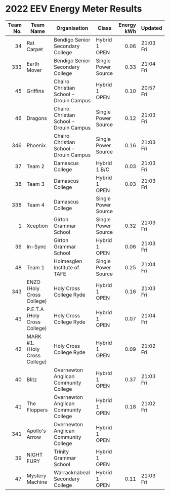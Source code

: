 # 2022 EEV Energy Meter Results
|Team No.|Team Name|Organisation|Class|Energy kWh|Updated|
|---:|---|---|---|---:|---|
|34|Rat Carpet|Bendigo Senior Secondary College|Hybrid 1 OPEN|0.06|21:03 Fri|
|333|Earth Mover|Bendigo Senior Secondary College|Single Power Source|0.33|21:04 Fri|
|45|Griffins|Chairo Christian School - Drouin Campus|Hybrid 1 OPEN|0.10|20:57 Fri|
|46|Dragons|Chairo Christian School - Drouin Campus|Single Power Source|0.12|21:03 Fri|
|346|Phoenix|Chairo Christian School - Drouin Campus|Single Power Source|0.16|21:03 Fri|
|37|Team 2|Damascus College|Hybrid 1 B/C|0.03|21:03 Fri|
|38|Team 3|Damascus College|Hybrid 1 OPEN|0.03|21:03 Fri|
|338|Team 4|Damascus College|Single Power Source| | |
|1|Xception|Girton Grammar School|Single Power Source|0.32|21:03 Fri|
|36|In-Sync|Girton Grammar School|Hybrid 1 OPEN|0.06|21:03 Fri|
|48|Team 1|Holmesglen Institute of TAFE|Single Power Source|0.25|21:04 Fri|
|343|ENZO (Holy Cross College)|Holy Cross College Ryde|Hybrid 1 OPEN|0.16|21:03 Fri|
|43|P.E.T.A (Holy Cross College)|Holy Cross College Ryde|Hybrid 1 OPEN|0.07|21:04 Fri|
|42|MARK #1. (Holy Cross College)|Holy Cross College Ryde|Hybrid 1 OPEN|0.09|21:02 Fri|
|40|Blitz|Overnewton Anglican Community College|Hybrid 1 OPEN|0.37|21:03 Fri|
|41|The Floppers|Overnewton Anglican Community College|Hybrid 1 OPEN|0.18|21:02 Fri|
|341|Apollo's Arrow|Overnewton Anglican Community College|Hybrid 1 OPEN| | |
|39|NIGHT FURY|Trinity Grammar School|Hybrid 1 OPEN| | |
|47|Mystery Machine|Warracknabeal Secondary College|Hybrid 1 OPEN|0.11|21:03 Fri|
